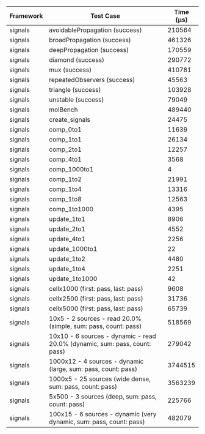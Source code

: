 | Framework | Test Case | Time (μs) |
| --- | --- | --- |
| signals | avoidablePropagation (success) | 210564 |
| signals | broadPropagation (success) | 461326 |
| signals | deepPropagation (success) | 170559 |
| signals | diamond (success) | 290772 |
| signals | mux (success) | 410781 |
| signals | repeatedObservers (success) | 45563 |
| signals | triangle (success) | 103928 |
| signals | unstable (success) | 79049 |
| signals | molBench | 489440 |
| signals | create_signals | 24475 |
| signals | comp_0to1 | 11639 |
| signals | comp_1to1 | 26134 |
| signals | comp_2to1 | 12257 |
| signals | comp_4to1 | 3568 |
| signals | comp_1000to1 | 4 |
| signals | comp_1to2 | 21991 |
| signals | comp_1to4 | 13316 |
| signals | comp_1to8 | 12563 |
| signals | comp_1to1000 | 4395 |
| signals | update_1to1 | 8906 |
| signals | update_2to1 | 4552 |
| signals | update_4to1 | 2256 |
| signals | update_1000to1 | 22 |
| signals | update_1to2 | 4480 |
| signals | update_1to4 | 2251 |
| signals | update_1to1000 | 42 |
| signals | cellx1000 (first: pass, last: pass) | 9608 |
| signals | cellx2500 (first: pass, last: pass) | 31736 |
| signals | cellx5000 (first: pass, last: pass) | 65739 |
| signals | 10x5 - 2 sources - read 20.0% (simple, sum: pass, count: pass) | 518569 |
| signals | 10x10 - 6 sources - dynamic - read 20.0% (dynamic, sum: pass, count: pass) | 279042 |
| signals | 1000x12 - 4 sources - dynamic (large, sum: pass, count: pass) | 3744515 |
| signals | 1000x5 - 25 sources (wide dense, sum: pass, count: pass) | 3563239 |
| signals | 5x500 - 3 sources (deep, sum: pass, count: pass) | 225766 |
| signals | 100x15 - 6 sources - dynamic (very dynamic, sum: pass, count: pass) | 482079 |
